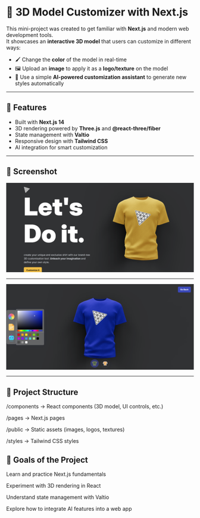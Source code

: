 # 🎨 3D Model Customizer with Next.js

This mini-project was created to get familiar with **Next.js** and modern web development tools.  
It showcases an **interactive 3D model** that users can customize in different ways:

- 🖌️ Change the **color** of the model in real-time  
- 🖼️ Upload an **image** to apply it as a **logo/texture** on the model  
- 🤖 Use a simple **AI-powered customization assistant** to generate new styles automatically  

---

## 🚀 Features
- Built with **Next.js 14**  
- 3D rendering powered by **Three.js** and **@react-three/fiber**  
- State management with **Valtio**  
- Responsive design with **Tailwind CSS**  
- AI integration for smart customization  

---

## 📸 Screenshot

![Project Screenshot](public/CaptureSH.PNG)  


---

![Project Screenshot](public/CaptureSH2.PNG)  

---

## 📂 Project Structure
/components -> React components (3D model, UI controls, etc.)

/pages -> Next.js pages

/public -> Static assets (images, logos, textures)

/styles -> Tailwind CSS styles

## 🎯 Goals of the Project

Learn and practice Next.js fundamentals

Experiment with 3D rendering in React

Understand state management with Valtio

Explore how to integrate AI features into a web app

